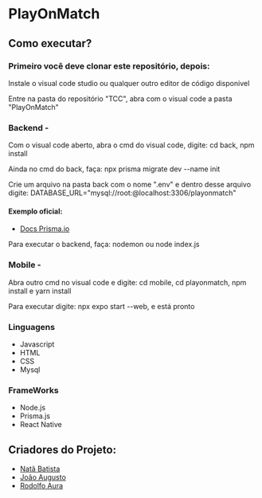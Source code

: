 # PlayOnMatch

## Como executar?

### Primeiro você deve clonar este repositório, depois:

<p aling="left">Instale o visual code studio ou qualquer outro editor de código disponivel</p>
<p aling="left">Entre na pasta do repositório "TCC", abra com o visual code a pasta "PlayOnMatch"</p>

### Backend -
<p aling="left">Com o visual code aberto, abra o cmd do visual code, digite: cd back, npm install</p>
<p aling="left">Ainda no cmd do back, faça: npx prisma migrate dev --name init</p>
<p aling="left">Crie um arquivo na pasta back com o nome ".env" e dentro desse arquivo digite: DATABASE_URL="mysql://root:@localhost:3306/playonmatch"</p>

#### Exemplo oficial:
 - [Docs Prisma.io](https://www.prisma.io/docs/concepts/database-connectors/mysql)
 
<p aling="left">Para executar o backend, faça: nodemon ou node index.js</p>

### Mobile -
<p aling="left">Abra outro cmd no visual code e digite: cd mobile, cd playonmatch, npm install e yarn install</p>
<p aling="left">Para executar digite: npx expo start --web, e está pronto</p>

### Linguagens
* Javascript
* HTML
* CSS
* Mysql

### FrameWorks
* Node.js
* Prisma.js
* React Native

## Criadores do Projeto:
 - [Natã Batista](https://github.com/Batista29)
 - [João Augusto](https://github.com/Joao-Augusto0)
 - [Rodolfo Aura](https://github.com/RodolfoAura)
